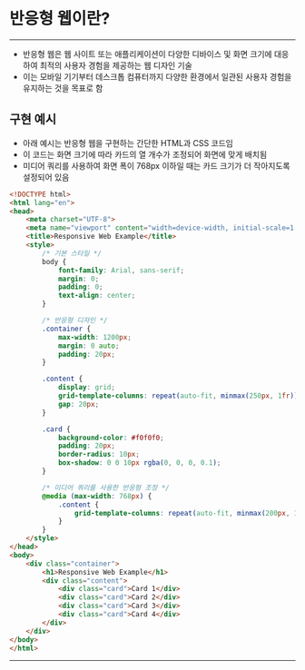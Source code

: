 # 반응형 웹이란?

***

* 반응형 웹은 웹 사이트 또는 애플리케이션이 다양한 디바이스 및 화면 크기에 대응하여 최적의 사용자 경험을 제공하는 웹 디자인 기술
* 이는 모바일 기기부터 데스크톱 컴퓨터까지 다양한 환경에서 일관된 사용자 경험을 유지하는 것을 목표로 함

## 구현 예시

* 아래 예시는 반응형 웹을 구현하는 간단한 HTML과 CSS 코드임
* 이 코드는 화면 크기에 따라 카드의 열 개수가 조정되어 화면에 맞게 배치됨
* 미디어 쿼리를 사용하여 화면 폭이 768px 이하일 때는 카드 크기가 더 작아지도록 설정되어 있음

```html
<!DOCTYPE html>
<html lang="en">
<head>
    <meta charset="UTF-8">
    <meta name="viewport" content="width=device-width, initial-scale=1.0">
    <title>Responsive Web Example</title>
    <style>
        /* 기본 스타일 */
        body {
            font-family: Arial, sans-serif;
            margin: 0;
            padding: 0;
            text-align: center;
        }

        /* 반응형 디자인 */
        .container {
            max-width: 1200px;
            margin: 0 auto;
            padding: 20px;
        }

        .content {
            display: grid;
            grid-template-columns: repeat(auto-fit, minmax(250px, 1fr));
            gap: 20px;
        }

        .card {
            background-color: #f0f0f0;
            padding: 20px;
            border-radius: 10px;
            box-shadow: 0 0 10px rgba(0, 0, 0, 0.1);
        }

        /* 미디어 쿼리를 사용한 반응형 조정 */
        @media (max-width: 768px) {
            .content {
                grid-template-columns: repeat(auto-fit, minmax(200px, 1fr));
            }
        }
    </style>
</head>
<body>
    <div class="container">
        <h1>Responsive Web Example</h1>
        <div class="content">
            <div class="card">Card 1</div>
            <div class="card">Card 2</div>
            <div class="card">Card 3</div>
            <div class="card">Card 4</div>
        </div>
    </div>
</body>
</html>
```

***
